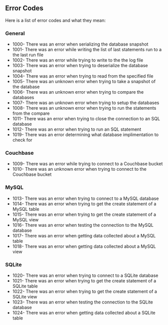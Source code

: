 ## Error Codes
Here is a list of error codes and what they mean:
### General
- 1000- There was an error when serializing the database snapshot 
- 1001- There was an error while writing the list of last statements run to a the last run file
- 1002- There was an error while trying to write to the the log file
- 1003- There was an error when trying to deserialize the database snapshot
- 1004- There was an error when trying to read from the specified file
- 1005- There was an unknown error when trying to take a snapshot of the database
- 1006- There was an unknown error when trying to compare the databases
- 1007- There was an unknown error when trying to setup the databases
- 1008- There was an unknown error when trying to run the statements from the compare
- 1011- There was an error when trying to close the connection to an SQL database
- 1012- There was an error when trying to run an SQL statement
- 1019- There was an error determining what database implimentation to check for
### Couchbase
- 1009- There was an error while trying to connect to a Couchbase bucket
- 1010- There was an unknown error when trying to connect to the Couchbase bucket
### MySQL
- 1013- There was an error when trying to connect to a MySQL database
- 1014- There was an error when trying to get the create statement of a MySQL table
- 1015- There was an error when trying to get the create statement of a MySQL view
- 1016- There was an error when testing the connection to the MySQL database 
- 1017- There was an error when getting data collected about a MySQL table
- 1018- There was an error when getting data collected about a MySQL view
### SQLite
- 1020- There was an error when trying to connect to a SQLite database
- 1021- There was an error when trying to get the create statement of a SQLite table
- 1022- There was an error when trying to get the create statement of a SQLite view
- 1023- There was an error when testing the connection to the SQLite database 
- 1024- There was an error when getting data collected about a SQLite table

